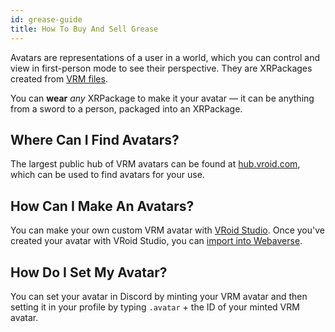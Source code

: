 ```yaml
---
id: grease-guide 
title: How To Buy And Sell Grease 
---
```


Avatars are representations of a user in a world, which you can control and view in first-person mode to see their perspective. They are XRPackages created from <a href="https://vrm.dev/en" target="_blank" rel="noopener noreferrer">VRM files</a>.

You can **wear** _any_ XRPackage to make it your avatar &mdash; it can be anything from a sword to a person, packaged into an XRPackage.


## Where Can I Find Avatars?

The largest public hub of VRM avatars can be found at <a href="https://hub.vroid.com/en/models" target="_blank" rel="noopener noreferrer">hub.vroid.com</a>, which can be used to find avatars for your use.

## How Can I Make An Avatars?

You can make your own custom VRM avatar with [VRoid Studio](https://vroid.com/en/studio/). Once you've created your avatar with VRoid Studio, you can [import into Webaverse](../developers/importing-from-vroid-studio).

## How Do I Set My Avatar?

You can set your avatar in Discord by minting your VRM avatar and then setting it in your profile by typing `.avatar` + the ID of your minted VRM avatar.
